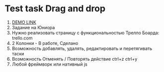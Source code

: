 # Test task Drag and drop
1. [DEMO LINK](https://rom911.github.io/DragAndDropBoard/)
1. Задание на Юниора
1. Нужно реализовать страницу с функциональностью Трелло Боарда: trello.com
1. 2 Колонки - В работе, Сделано
1. Возможность добавлять, удалять, редактировать и перетягивать таски
1. Возможность Отменять / Повторять действие ctrl+z ctrl+y
1. Любой фреймворк или нативный js
